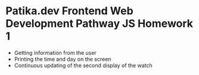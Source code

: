 # Patika.dev Frontend Web Development Pathway JS Homework 1

- Getting information from the user
- Printing the time and day on the screen
- Continuous updating of the second display of the watch